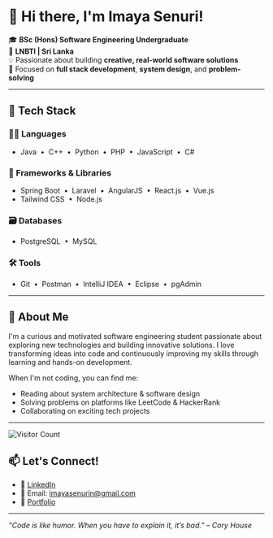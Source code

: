 # 👋 Hi there, I'm Imaya Senuri!

🎓 **BSc (Hons) Software Engineering Undergraduate**  
📍 **LNBTI | Sri Lanka**  
💡 Passionate about building **creative, real-world software solutions**  
🔧 Focused on **full stack development**, **system design**, and **problem-solving**

---

## 🚀 Tech Stack

### 👩‍💻 Languages
- Java &nbsp;•&nbsp; C++ &nbsp;•&nbsp; Python &nbsp;•&nbsp; PHP &nbsp;•&nbsp; JavaScript &nbsp;•&nbsp; C#

### 🧰 Frameworks & Libraries
- Spring Boot &nbsp;•&nbsp; Laravel &nbsp;•&nbsp; AngularJS &nbsp;•&nbsp; React.js &nbsp;•&nbsp; Vue.js  
- Tailwind CSS &nbsp;•&nbsp; Node.js

### 🗃️ Databases
- PostgreSQL &nbsp;•&nbsp; MySQL

### 🛠️ Tools
- Git &nbsp;•&nbsp; Postman &nbsp;•&nbsp; IntelliJ IDEA &nbsp;•&nbsp; Eclipse &nbsp;•&nbsp; pgAdmin

---

## 🌱 About Me

I'm a curious and motivated software engineering student passionate about exploring new technologies and building innovative solutions. I love transforming ideas into code and continuously improving my skills through learning and hands-on development.

When I'm not coding, you can find me:
- Reading about system architecture & software design
- Solving problems on platforms like LeetCode & HackerRank
- Collaborating on exciting tech projects

---

![Visitor Count](https://profile-counter.glitch.me/<your-username>/count.svg)

## 📫 Let's Connect!

- 💼 [LinkedIn](https://www.linkedin.com/in/imaya-senuri-94b357250/)
- 📧 Email: imayasenurin@gmail.com
- 👤 [Portfolio ](https://senuri222.github.io/portfolio/)

---

_“Code is like humor. When you have to explain it, it’s bad.” – Cory House_
